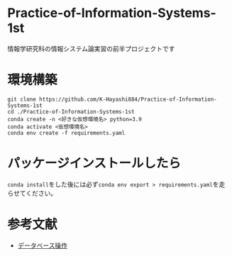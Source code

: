 # Practice-of-Information-Systems-1st
情報学研究科の情報システム論実習の前半プロジェクトです

# 環境構築
```
git clone https://github.com/K-Hayashi884/Practice-of-Information-Systems-1st
cd ./Practice-of-Information-Systems-1st
conda create -n <好きな仮想環境名> python=3.9
conda activate <仮想環境名>
conda env create -f requirements.yaml
```

# パッケージインストールしたら
`conda install`をした後には必ず`conda env export > requirements.yaml`を走らせてください。

# 参考文献
- [データベース操作](https://engineer-lifestyle-blog.com/code/python/flask-tutorial-web-app-with-database/)

